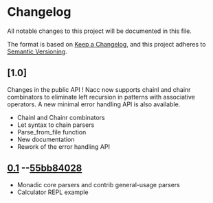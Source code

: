 # Changelog
All notable changes to this project will be documented in this file.

The format is based on [Keep a Changelog](https://keepachangelog.com/en/1.0.0/),
and this project adheres to [Semantic Versioning](https://semver.org/spec/v2.0.0.html).

## [1.0]

Changes in the public API ! Nacc now supports chainl and chainr combinators to eliminate left recursion in patterns with associative operators. A new minimal error handling API is also available.

- Chainl and Chainr combinators
- Let syntax to chain parsers
- Parse_from_file function
- New documentation
- Rework of the error handling API

## [0.1](https://github.com/codeanonorg/nacc/releases/tag/0.1) --[55bb84028](https://github.com/codeanonorg/nacc/tree/55bb844028e9f5d525d3f8c5508cdf46b370823b)

- Monadic core parsers and contrib general-usage parsers
- Calculator REPL example
